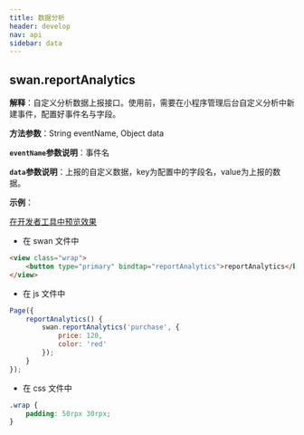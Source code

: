 ```yaml
---
title: 数据分析
header: develop
nav: api
sidebar: data
---
```

## swan.reportAnalytics

**解释**：自定义分析数据上报接口。使用前，需要在小程序管理后台自定义分析中新建事件，配置好事件名与字段。

**方法参数**：String eventName, Object data

**`eventName`参数说明**：事件名

**`data`参数说明**：上报的自定义数据，key为配置中的字段名，value为上报的数据。

**示例**：

<a href="swanide://fragment/18e398f43cf58a399f549916c7b9c9201558343090267" title="在开发者工具中预览效果" target="_blank">在开发者工具中预览效果</a>

* 在 swan 文件中

```html
<view class="wrap">
    <button type="primary" bindtap="reportAnalytics">reportAnalytics</button>
</view>
```

* 在 js 文件中

```js
Page({
    reportAnalytics() {
        swan.reportAnalytics('purchase', {
            price: 120,
            color: 'red'
        });
    }
});
```
* 在 css 文件中

```css
.wrap {
    padding: 50rpx 30rpx;
}
```